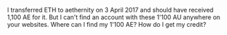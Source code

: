 I transferred ETH to aethernity on 3 April 2017 and should have received 1,100 AE for it. But I can't find an account with these 1'100 AU anywhere on your websites. Where can I find my 1'100 AE? How do I get my credit?
